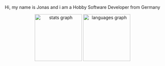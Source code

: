 <p align="center">
  Hi, my name is Jonas and i am a Hobby Software Developer from Germany
</p>

<div align="center">
  <img src="https://github-readme-stats.vercel.app/api?hide_title=true&hide_rank=false&show_icons=true&include_all_commits=true&count_private=true&disable_animations=true&theme=github_dark&locale=en&hide_border=true&username=xenox003" height="150" alt="stats graph"  />
  <img src="https://github-readme-stats.vercel.app/api/top-langs?locale=en&hide_title=true&layout=compact&card_width=200&langs_count=6&theme=github_dark&hide_border=true&username=xenox003" height="150" alt="languages graph"  />
</div>
